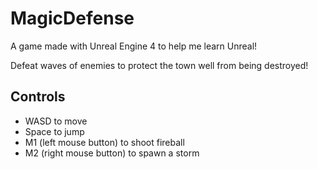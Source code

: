 # MagicDefense

A game made with Unreal Engine 4 to help me learn Unreal!

Defeat waves of enemies to protect the town well from being destroyed!

## Controls
- WASD to move
- Space to jump
- M1 (left mouse button) to shoot fireball
- M2 (right mouse button) to spawn a storm
